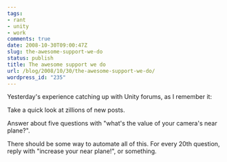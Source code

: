 ```yaml
---
tags:
- rant
- unity
- work
comments: true
date: 2008-10-30T09:00:47Z
slug: the-awesome-support-we-do
status: publish
title: The awesome support we do
url: /blog/2008/10/30/the-awesome-support-we-do/
wordpress_id: "235"
---
```


Yesterday's experience catching up with Unity forums, as I remember it:

Take a quick look at zillions of new posts.

Answer about five questions with "what's the value of your camera's near plane?".

There should be some way to automate all of this. For every 20th question, reply with "increase your near plane!", or something.
